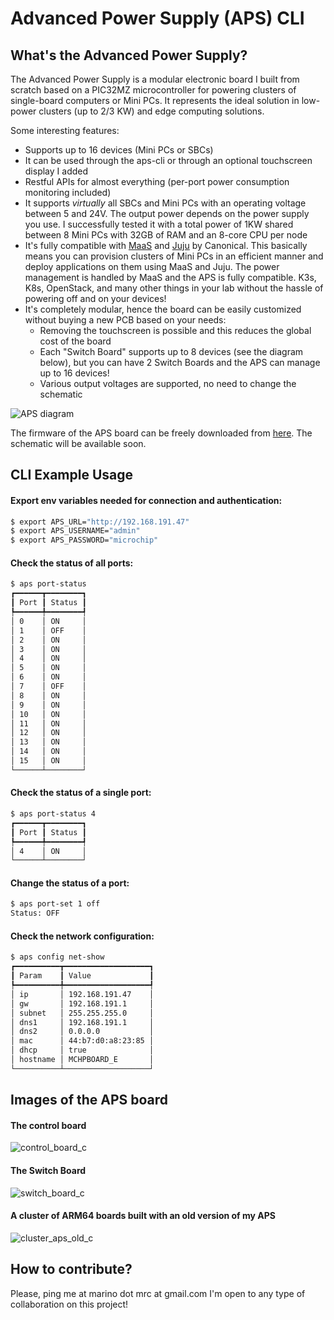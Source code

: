# Advanced Power Supply (APS) CLI
## What's the Advanced Power Supply?
The Advanced Power Supply is a modular electronic board I built from scratch based on a PIC32MZ microcontroller for powering clusters of single-board computers or Mini PCs.
It represents the ideal solution in low-power clusters (up to 2/3 KW) and edge computing solutions.

Some interesting features:
* Supports up to 16 devices (Mini PCs or SBCs)
* It can be used through the aps-cli or through an optional touchscreen display I added
* Restful APIs for almost everything (per-port power consumption monitoring included)
* It supports _virtually_ all SBCs and Mini PCs with an operating voltage between 5 and 24V. The output power depends on the power supply you use. I successfully tested it with a total power of 1KW shared between 8 Mini PCs with 32GB of RAM and an 8-core CPU per node
* It's fully compatible with [MaaS](https://maas.io/) and [Juju](https://juju.is/) by Canonical. This basically means you can provision clusters of Mini PCs in an efficient manner and deploy applications on them using MaaS and Juju. The power management is handled by MaaS and the APS is fully compatible. K3s, K8s, OpenStack, and many other things in your lab without the hassle of powering off and on your devices!
* It's completely modular, hence the board can be easily customized without buying a new PCB based on your needs:
  * Removing the touchscreen is possible and this reduces the global cost of the board
  * Each "Switch Board" supports up to 8 devices (see the diagram below), but you can have 2 Switch Boards and the APS can manage up to 16 devices!
  * Various output voltages are supported, no need to change the schematic

![APS diagram](https://github.com/marino-mrc/aps-cli/assets/1167190/093a1e4e-9cae-4159-977d-2213fc422c52)

The firmware of the APS board can be freely downloaded from [here](https://github.com/marino-mrc/aps-firmware). The schematic will be available soon.

## CLI Example Usage
#### Export env variables needed for connection and authentication:
```bash
$ export APS_URL="http://192.168.191.47"
$ export APS_USERNAME="admin"
$ export APS_PASSWORD="microchip"
```

#### Check the status of all ports:
```bash
$ aps port-status
┏━━━━━━┳━━━━━━━━┓
┃ Port ┃ Status ┃
┡━━━━━━╇━━━━━━━━┩
│ 0    │ ON     │
│ 1    │ OFF    │
│ 2    │ ON     │
│ 3    │ ON     │
│ 4    │ ON     │
│ 5    │ ON     │
│ 6    │ ON     │
│ 7    │ OFF    │
│ 8    │ ON     │
│ 9    │ ON     │
│ 10   │ ON     │
│ 11   │ ON     │
│ 12   │ ON     │
│ 13   │ ON     │
│ 14   │ ON     │
│ 15   │ ON     │
└──────┴────────┘
```

#### Check the status of a single port:
```bash
$ aps port-status 4
┏━━━━━━┳━━━━━━━━┓
┃ Port ┃ Status ┃
┡━━━━━━╇━━━━━━━━┩
│ 4    │ ON     │
└──────┴────────┘
```

#### Change the status of a port:
```bash
$ aps port-set 1 off
Status: OFF
```

#### Check the network configuration:
```bash
$ aps config net-show
┏━━━━━━━━━━┳━━━━━━━━━━━━━━━━━━━┓
┃ Param    ┃ Value             ┃
┡━━━━━━━━━━╇━━━━━━━━━━━━━━━━━━━┩
│ ip       │ 192.168.191.47    │
│ gw       │ 192.168.191.1     │
│ subnet   │ 255.255.255.0     │
│ dns1     │ 192.168.191.1     │
│ dns2     │ 0.0.0.0           │
│ mac      │ 44:b7:d0:a8:23:85 │
│ dhcp     │ true              │
│ hostname │ MCHPBOARD_E       │
└──────────┴───────────────────┘
```
## Images of the APS board

#### The control board
![control_board_c](https://github.com/marino-mrc/aps-cli/assets/1167190/34f1e602-7b5f-4a2b-8981-a646a62db12f)

#### The Switch Board
![switch_board_c](https://github.com/marino-mrc/aps-cli/assets/1167190/76bfedb5-3608-44c8-93e6-4933f23b1406)

#### A cluster of ARM64 boards built with an old version of my APS
![cluster_aps_old_c](https://github.com/marino-mrc/aps-cli/assets/1167190/2bcf0493-5d98-402b-a8d6-2193d4d6e372)

## How to contribute?
Please, ping me at marino dot mrc at gmail.com
I'm open to any type of collaboration on this project!

